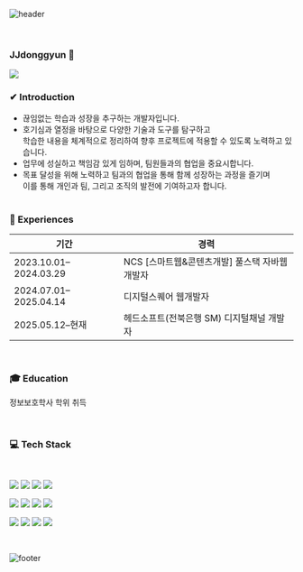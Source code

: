 ![header](https://capsule-render.vercel.app/api?type=waving&&color=gradient&height=100&section=header&fontSize=90)


<br/>
<h3>JJdonggyun 🥳</h3>
<img src="https://readme-typing-svg.demolab.com?font=Noto+Sans&size=16&duration=3000&pause=1000&color=000000&multiline=true&random=false&width=435&height=100&lines=Hello%2C+I'm+Donggyun;I+am+a+web+developer+working+towards+my+goal.;Today+I+take+another+step+forward.">


### ✔ Introduction
- 끊임없는 학습과 성장을 추구하는 개발자입니다.
- 호기심과 열정을 바탕으로 다양한 기술과 도구를 탐구하고<br> 학습한 내용을 체계적으로 정리하여 향후 프로젝트에 적용할 수 있도록 노력하고 있습니다.
- 업무에 성실하고 책임감 있게 임하며, 팀원들과의 협업을 중요시합니다. 
- 목표 달성을 위해 노력하고 팀과의 협업을 통해 함께 성장하는 과정을 즐기며<br> 이를 통해 개인과 팀, 그리고 조직의 발전에 기여하고자 합니다.
<br/><br/>

<!-- <a href="https://gyun113.modoo.at/"><img src="https://img.shields.io/badge/portfolio-03C75A?style=flat-square&logo=Naver&logoColor=white"></a> -->
<!-- <a href="#"><img src="https://img.shields.io/badge/Notion-ffffff?style=flat-square&logo=Notion&logoColor=black"/></a> -->
 

### 📖 Experiences
| 기간 | 경력 |
|---|---|
| 2023.10.01–2024.03.29 | NCS [스마트웹&콘텐츠개발] 풀스택 자바웹개발자 |
| 2024.07.01–2025.04.14 | 디지털스퀘어 웹개발자 |
| 2025.05.12–현재 | 헤드소프트(전북은행 SM) 디지털채널 개발자 |

<br/>

### 🎓 Education
정보보호학사 학위 취득

<br/>
 
<h3>💻 Tech Stack</h3>
 
<br/>

  <p>
  <img src="https://img.shields.io/badge/HTML5-E34F26?style=flat-square&logo=html5&logoColor=fff"/>
  <img src="https://img.shields.io/badge/CSS3-1572B6?style=flat-square&logo=css3&logoColor=fff"/> 
  <img src="https://img.shields.io/badge/JavaScript-F7DF1E?style=flat-square&logo=JavaScript&logoColor=fff"/> 
  <img src="https://img.shields.io/badge/jQuery-0769AD?style=flat-square&logo=jQuery&logoColor=fff"/> 
   </p>

  <p>
  <img src="https://img.shields.io/badge/React-61DAFB?style=flat-square&logo=React&logoColor=fff"/>
  <img src="https://img.shields.io/badge/Spring-6DB33F?style=flat-square&logo=spring&logoColor=fff"/>
  <img src="https://img.shields.io/badge/Oracle-F80000?style=flat-square&logo=Oracle&logoColor=4479A1"/> 
  <img src="https://img.shields.io/badge/JAVA-8F0000?style=flat-square&logo=Java&logoColor=4479A1"/>
  </p>

  <p>
  <img src="https://img.shields.io/badge/GitHub-gray?style=flat-square&logo=GitHub&logoColor=black"/> 
  <img src="https://img.shields.io/badge/Git-blue?style=flat-square&logo=Git&logoColor=F05032"/> 
  <img src="https://img.shields.io/badge/Visual Studio Code-007ACC?style=flat-square&logo=visualstudiocode&logoColor=#007ACC"/> 
  <img src="https://img.shields.io/badge/Eclipse IDE-2C2255?style=flat-square&logo=eclipseide&logoColor=#fff"/> 
  </p>

<br/>

![footer](https://capsule-render.vercel.app/api?type=waving&&color=gradient&height=100&section=footer&fontSize=90)
